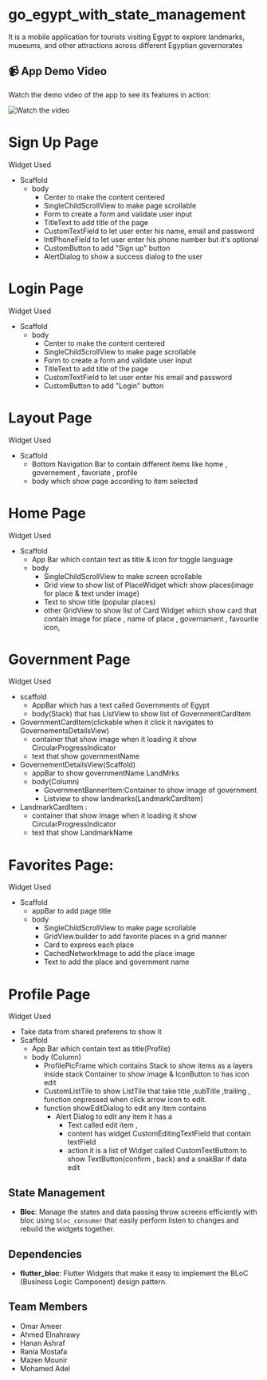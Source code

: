# go_egypt_with_state_management

It is a mobile application for tourists visiting Egypt to explore landmarks, museums, and other attractions across different Egyptian governorates

## 📹 App Demo Video

Watch the demo video of the app to see its features in action:

![Watch the video]()

# Sign Up Page

Widget Used

- Scaffold
  - body
    - Center to make the content centered
    - SingleChildScrollView to make page scrollable
    - Form to create a form and validate user input
    - TitleText to add title of the page
    - CustomTextField to let user enter his name, email and password
    - IntlPhoneField to let user enter his phone number but it's optional
    - CustomButton to add "Sign up" button
    - AlertDialog to show a success dialog to the user

# Login Page

Widget Used

- Scaffold
  - body
    - Center to make the content centered
    - SingleChildScrollView to make page scrollable
    - Form to create a form and validate user input
    - TitleText to add title of the page
    - CustomTextField to let user enter his email and password
    - CustomButton to add "Login" button

# Layout Page

Widget Used

- Scaffold
  - Bottom Navigation Bar to contain different items like home , governement , favoriate , profile
  - body which show page according to item selected

# Home Page

Widget Used

- Scaffold
  - App Bar which contain text as title & icon for toggle language
  - body
    - SingleChildScrollView to make screen scrollable
    - Grid view to show list of PlaceWidget which show places(image for place & text under image)
    - Text to show title (popular places)
    - other GridView to show list of Card Widget which show card that contain image for place , name of place , governament , favourite icon,

# Government Page

Widget Used

- scaffold
  - AppBar which has a text called Governments of Egypt
  - body(Stack) that has ListView to show list of GovernmentCardItem
- GovernmentCardItem(clickable when it click it navigates to GovernementsDetailsView)
  - container that show image when it loading it show CircularProgressIndicator
  - text that show governmentName
- GovernementDetailsView(Scaffold)
  - appBar to show governmentName LandMrks
  - body(Column)
    - GovernmentBannerItem:Container to show image of government
    - Listview to show landmarks(LandmarkCardItem)
- LandmarkCardItem :
  - container that show image when it loading it show CircularProgressIndicator
  - text that show LandmarkName

# Favorites Page:

Widget Used

- Scaffold
  - appBar to add page title
  - body
    - SingleChildScrollView to make page scrollable
    - GridView.builder to add favorite places in a grid manner
    - Card to express each place
    - CachedNetworkImage to add the place image
    - Text to add the place and government name

# Profile Page

Widget Used

- Take data from shared preferens to show it
- Scaffold
  - App Bar which contain text as title(Profile)
  - body (Column)
    - ProfilePicFrame which contains Stack to show items as a layers inside stack Container to show image & IconButton to has icon edit
    - CustomListTile to show ListTile that take title ,subTitle ,trailing , function onpressed when click arrow icon to edit.
    - function showEditDialog to edit any item contains
      - Alert Dialog to edit any item it has a
        - Text called edit item ,
        - content has widget CustomEditingTextField that contain textField
        - action it is a list of Widget called CustomTextButtom to show TextButton(confirm , back) and a snakBar if data edit

## State Management

- **Bloc**: Manage the states and data passing throw screens efficiently with bloc using `bloc_consumer` that easily perform listen to changes and rebuild the widgets together.

## Dependencies

- **flutter_bloc**: Flutter Widgets that make it easy to implement the BLoC (Business Logic Component) design pattern.

## Team Members

- Omar Ameer
- Ahmed Elnahrawy
- Hanan Ashraf
- Rania Mostafa
- Mazen Mounir
- Mohamed Adel
